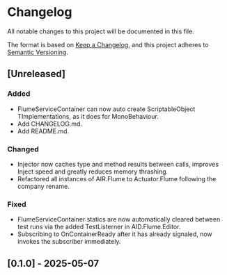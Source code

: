 # Changelog
All notable changes to this project will be documented in this file.

The format is based on [Keep a Changelog](https://keepachangelog.com/en/1.0.0/),
and this project adheres to [Semantic Versioning](https://semver.org/spec/v2.0.0.html).

## [Unreleased]

### Added

- FlumeServiceContainer can now auto create ScriptableObject TImplementations, as it does for MonoBehaviour.
- Add CHANGELOG.md.
- Add README.md.

### Changed

- Injector now caches type and method results between calls, improves Inject speed and greatly reduces memory thrashing.
- Refactored all instances of AIR.Flume to Actuator.Flume following the company rename.

### Fixed

- FlumeServiceContainer statics are now automatically cleared between test runs via the added TestListerner in AID.Flume.Editor.
- Subscribing to OnContainerReady after it has already signaled, now invokes the subscriber immediately.

## [0.1.0] - 2025-05-07
